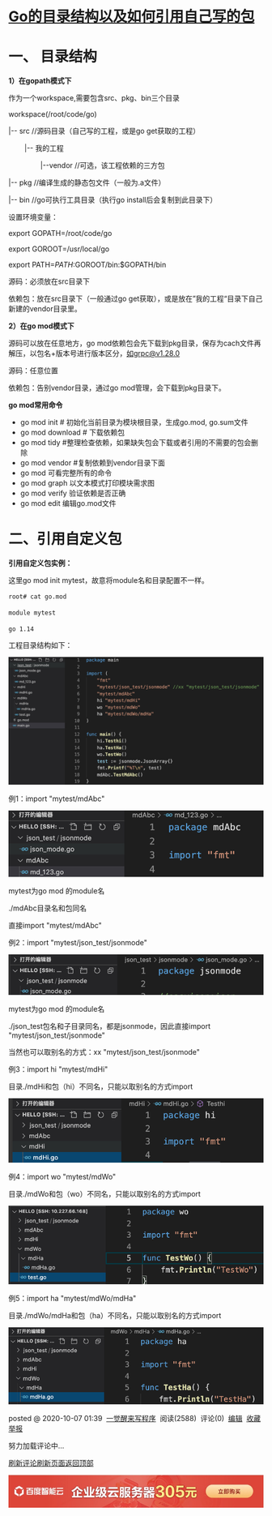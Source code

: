 # [Go的目录结构以及如何引用自己写的包](https://www.cnblogs.com/realjimmy/p/13776138.html)

# 一、 目录结构

**1）在gopath模式下**

作为一个workspace,需要包含src、pkg、bin三个目录

  

workspace(/root/code/go)

|-- src //源码目录（自己写的工程，或是go get获取的工程）

        |-- 我的工程

                |--vendor //可选，该工程依赖的三方包

|-- pkg //编译生成的静态包文件（一般为.a文件）

|-- bin //go可执行工具目录（执行go install后会复制到此目录下）

  

设置环境变量：

export GOPATH=/root/code/go

export GOROOT=/usr/local/go

export PATH=$PATH:$GOROOT/bin:$GOPATH/bin

  

源码：必须放在src目录下

依赖包：放在src目录下（一般通过go get获取），或是放在”我的工程“目录下自己新建的vendor目录里。

  

**2）在go mod模式下**

源码可以放在任意地方，go mod依赖包会先下载到pkg目录，保存为cach文件再解压，以包名+版本号进行版本区分，如grpc@v1.28.0

源码：任意位置

依赖包：告别vendor目录，通过go mod管理，会下载到pkg目录下。

  

**go mod常用命令**

*   go mod init # 初始化当前目录为模块根目录，生成go.mod, go.sum文件
*   go mod download # 下载依赖包
*   go mod tidy #整理检查依赖，如果缺失包会下载或者引用的不需要的包会删除
*   go mod vendor #复制依赖到vendor目录下面
*   go mod 可看完整所有的命令
*   go mod graph 以文本模式打印模块需求图
*   go mod verify 验证依赖是否正确
*   go mod edit 编辑go.mod文件

# 二、引用自定义包

**引用自定义包实例：**

这里go mod init mytest，故意将module名和目录配置不一样。

```plain
root# cat go.mod

module mytest

go 1.14
```

工程目录结构如下：

![](assets/1644567917-4f40d822b8aef404ce76e3c6b5be3942.jpg)

例1：import "mytest/mdAbc"

![](assets/1644567917-9fa0e59dcf58d374e9126abfaab4f723.jpg)

mytest为go mod 的module名

./mdAbc目录名和包同名

直接import "mytest/mdAbc"

例2：import "mytest/json\_test/jsonmode"

![](assets/1644567917-9bff4dee6ccb4d6b35dc40bee013c64d.jpg)

mytest为go mod 的module名

./json\_test包名和子目录同名，都是jsonmode，因此直接import "mytest/json\_test/jsonmode"

当然也可以取别名的方式：xx "mytest/json\_test/jsonmode"

例3：import hi "mytest/mdHi"

目录./mdHi和包（hi）不同名，只能以取别名的方式import

![](assets/1644567917-c42fb52d77bb2d9b3880ddef2dbd1163.jpg)

例4：import wo "mytest/mdWo"

目录./mdWo和包（wo）不同名，只能以取别名的方式import

![](assets/1644567917-c630ef8054d01b556368688998a48185.jpg)

例5：import ha "mytest/mdWo/mdHa"

目录./mdWo/mdHa和包（ha）不同名，只能以取别名的方式import

![](assets/1644567917-f80bc83bc53feb8449ede95821f53267.jpg)

posted @ 2020-10-07 01:39  [一觉醒来写程序](https://www.cnblogs.com/realjimmy/)  阅读(2588)  评论(0)  [编辑](https://i.cnblogs.com/EditPosts.aspx?postid=13776138)  [收藏](javascript:)  [举报](javascript:)

努力加载评论中...

[刷新评论](javascript:)[刷新页面](#)[返回顶部](#top)

 [![](assets/1644567917-97718b126dae7fd6515e947bd3d53f23.jpg)](https://cloud.baidu.com/campaign/2022/index.html?track=cp:bokeyuan|pf:pc|pp:H-bokeyuan-22xinchun-bokeneiyebowenxiafangC2-cpa|pu:22xinchun-bokeneiyebowenxiafangC2-cpa|ci:22xinchun|kw:10549393)